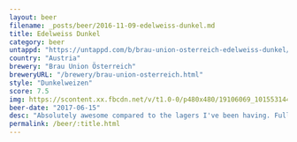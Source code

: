 ```yaml
---
layout: beer
filename: _posts/beer/2016-11-09-edelweiss-dunkel.md
title: Edelweiss Dunkel
category: beer
untappd: "https://untappd.com/b/brau-union-osterreich-edelweiss-dunkel/2649"
country: "Austria"
brewery: "Brau Union Österreich"
breweryURL: "/brewery/brau-union-osterreich.html"
style: "Dunkelweizen"
score: 7.5
img: https://scontent.xx.fbcdn.net/v/t1.0-0/p480x480/19106069_10155314457053745_8361170384263594331_n.jpg?_nc_cat=102&_nc_ht=scontent.xx&oh=2f175b86a2c3906a8be5d838adeba26b&oe=5CAAC4B7
beer-date: "2017-06-15"
desc: "Absolutely awesome compared to the lagers I've been having. Full of wheat and yeast but with a smooth mouthfeel"
permalink: /beer/:title.html
---
```

